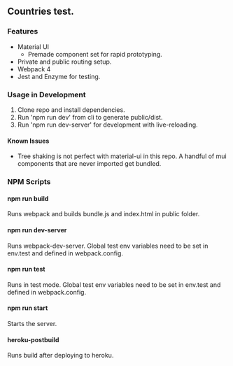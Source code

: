 ## Countries test.

### Features
* Material UI
  * Premade component set for rapid prototyping.
* Private and public routing setup.
* Webpack 4 
* Jest and Enzyme for testing.

### Usage in Development
1. Clone repo and install dependencies.
2. Run 'npm run dev' from cli to generate public/dist.
3. Run 'npm run dev-server' for development with live-reloading.


#### Known Issues
  * Tree shaking is not perfect with material-ui in this repo. A handful of mui components that are never imported get bundled.

### NPM Scripts
#### **npm run build**
Runs webpack and builds bundle.js and index.html in public folder.

#### **npm run dev-server**
Runs webpack-dev-server. Global test env variables need to be set in env.test and defined in webpack.config.

#### **npm run test**
Runs in test mode. Global test env variables need to be set in env.test and defined in webpack.config.

#### **npm run start**
Starts the server.

#### **heroku-postbuild**
Runs build after deploying to heroku.